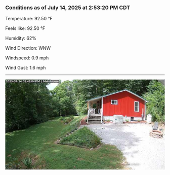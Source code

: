 ### Conditions as of July 14, 2025 at 2:53:20 PM CDT 

Temperature: 92.50 &deg;F

Feels like: 92.50 &deg;F

Humidity: 62%

Wind Direction: WNW

Windspeed: 0.9 mph

Wind Gust: 1.6 mph

---

<img src="./images/latest.jpeg"/>

